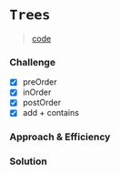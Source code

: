 # `Trees`
> [code](trees.test.js)
### Challenge
- [x] preOrder
- [x] inOrder
- [x] postOrder
- [x] add + contains
### Approach & Efficiency

### Solution
